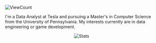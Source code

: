 ![ViewCount](https://views.whatilearened.today/views/github/johnk726/johnk726.svg?cache=remove)

I'm a Data Analyst at Tesla and pursuing a Master\'s in Computer Science from the University of Pennsylvania. My interests currently are in data engineering or game development.

<p align="center">
  <img title="Stats" src="https://github-readme-stats.vercel.app/api?username=johki9&show_icons=true&theme=tokyonight"/>
</p>
